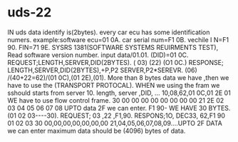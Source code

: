 # uds-22
IN uds data identify is(2bytes). every car ecu has some identification numers. example:software ecu=01 0A. car serial num=F1 0B. vechile I N=F1 90. FIN=71 9E. SYSRS 1381(SOFTWARE SYSTEMS REUIRMENTS TEST), Read software version number. input data/01.01. (DID)=01 0C. REQUEST;LENGTH,SERVER,DID(2BYTES). ( 03) (22) (O1 0C.) RESPONSE; LENGTH,SERVER,DID(2BYTES),+P,P2 SERVER,P2*SEREVR. (06) /(40+22=62)/(01 0C),(01 2E),(01). More than 8 bytes data we have ,then we have to use the (TRANSPORT PROTOCAL). WHEN we using the fram we sshould starts from server 10. length, server ,DID, ... 10,08,62,01 0C,01 2E 01 WE have to use flow control frame. 30 00 00 00 00 00 00 00 00 21 2E 02 03 04 05 06 07 08 UPTO data 2F we can enter. F1 90- WE HAVE 30 BYTES.(01 02 03----30). REQUEST; 03 ,22 ,F1,90. RESPONS;1O, DEC33, 62,F1 90 01 02 03 30 00,00,00,00,00,00,00 21,04,05,06,07,08,09....UPTO 2F DATA we can enter maximum data should be (4096) bytes of data.
